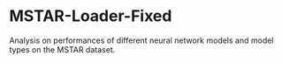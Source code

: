 # MSTAR-Loader-Fixed
Analysis on performances of different neural network models and model types on the MSTAR dataset.
